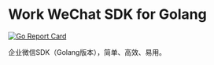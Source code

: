 # Work WeChat SDK for Golang

[![Go Report Card](https://goreportcard.com/badge/github.com/JefferyWang/workwechat)](https://goreportcard.com/report/github.com/JefferyWang/workwechat)

企业微信SDK（Golang版本），简单、高效、易用。

